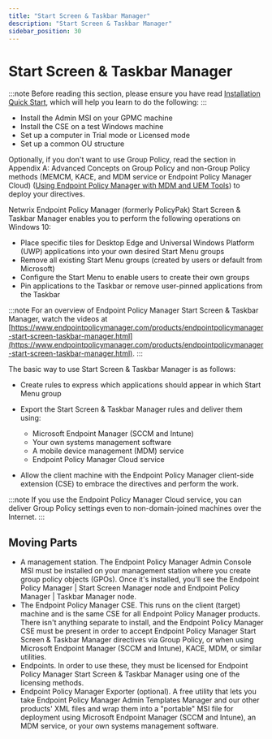 ```yaml
---
title: "Start Screen & Taskbar Manager"
description: "Start Screen & Taskbar Manager"
sidebar_position: 30
---
```


# Start Screen & Taskbar Manager

:::note
Before reading this section, please ensure you have read
[Installation Quick Start](/docs/endpointpolicymanager/gettingstarted/overviewinstall/overviewinstall.md), which will help you
learn to do the following:
:::


- Install the Admin MSI on your GPMC machine
- Install the CSE on a test Windows machine
- Set up a computer in Trial mode or Licensed mode
- Set up a common OU structure

Optionally, if you don't want to use Group Policy, read the section in Appendix A: Advanced Concepts
on Group Policy and non-Group Policy methods (MEMCM, KACE, and MDM service or Endpoint Policy
Manager Cloud) ([Using Endpoint Policy Manager with MDM and UEM Tools](/docs/endpointpolicymanager/gettingstarted/mdmmanual/uemtools/uemtools.md)) to
deploy your directives.

Netwrix Endpoint Policy Manager (formerly PolicyPak) Start Screen & Taskbar Manager enables you to
perform the following operations on Windows 10:

- Place specific tiles for Desktop Edge and Universal Windows Platform (UWP) applications into your
  own desired Start Menu groups
- Remove all existing Start Menu groups (created by users or default from Microsoft)
- Configure the Start Menu to enable users to create their own groups
- Pin applications to the Taskbar or remove user-pinned applications from the Taskbar

:::note
For an overview of Endpoint Policy Manager Start Screen & Taskbar Manager, watch the
videos at
[https://www.endpointpolicymanager.com/products/endpointpolicymanager-start-screen-taskbar-manager.html](https://www.endpointpolicymanager.com/products/endpointpolicymanager-start-screen-taskbar-manager.html).
:::


The basic way to use Start Screen & Taskbar Manager is as follows:

- Create rules to express which applications should appear in which Start Menu group
- Export the Start Screen & Taskbar Manager rules and deliver them using:

  - Microsoft Endpoint Manager (SCCM and Intune)
  - Your own systems management software
  - A mobile device management (MDM) service
  - Endpoint Policy Manager Cloud service

- Allow the client machine with the Endpoint Policy Manager client-side extension (CSE) to embrace
  the directives and perform the work.

:::note
If you use the Endpoint Policy Manager Cloud service, you can deliver Group Policy
settings even to non-domain-joined machines over the Internet.
:::


## Moving Parts

- A management station. The Endpoint Policy Manager Admin Console MSI must be installed on your
  management station where you create group policy objects (GPOs). Once it's installed, you'll see
  the Endpoint Policy Manager | Start Screen Manager node and Endpoint Policy Manager | Taskbar
  Manager node.
- The Endpoint Policy Manager CSE. This runs on the client (target) machine and is the same CSE for
  all Endpoint Policy Manager products. There isn't anything separate to install, and the Endpoint
  Policy Manager CSE must be present in order to accept Endpoint Policy Manager Start Screen &
  Taskbar Manager directives via Group Policy, or when using Microsoft Endpoint Manager (SCCM and
  Intune), KACE, MDM, or similar utilities.
- Endpoints. In order to use these, they must be licensed for Endpoint Policy Manager Start Screen &
  Taskbar Manager using one of the licensing methods.
- Endpoint Policy Manager Exporter (optional). A free utility that lets you take Endpoint Policy
  Manager Admin Templates Manager and our other products' XML files and wrap them into a "portable"
  MSI file for deployment using Microsoft Endpoint Manager (SCCM and Intune), an MDM service, or
  your own systems management software.
